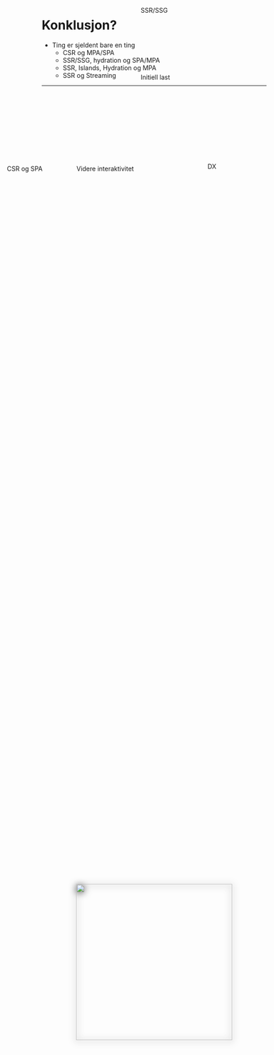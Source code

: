 # Konklusjon?

<v-clicks>

- Ting er sjeldent bare en ting
  - CSR og MPA/SPA
  - SSR/SSG, hydration og SPA/MPA
  - SSR, Islands, Hydration og MPA
  - SSR og Streaming

</v-clicks>

---

<section>
  <img src="zelda.png"/>
  <p v-click id="a">Initiell last</p>
  <p v-click id="one">SSR/SSG</p>
  <p v-click id="b">Videre interaktivitet</p>
  <p v-click id="two">CSR og SPA</p>
  <p v-click id="c">DX</p>
</section>

<style scoped>
  section {
    height: 100%;
    display: grid;
    place-items: center;
  }

  img {
    height: 350px;
    filter: drop-shadow(0 2px 8px #333);
  }

  p {
    position: absolute;
  }

  #a {
    left: 450px;
    top: 200px;
  }

  #b {
    left: 306px;
    top: 405px;
  }

  #c {
    left: 600px;
    top: 400px;
  }

  #one {
    left: 450px;
    top: 50px;
  }

  #two {
    left: 150px;
    top: 405px;
  }
</style>
